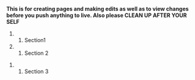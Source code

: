 **This is for creating pages and making edits as well as to view changes
before you push anything to live. Also please CLEAN UP AFTER YOUR SELF**

1.  1.  Section1

1.  1.  Section 2

<!-- -->

1.  1.  Section 3
